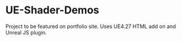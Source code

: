 # UE-Shader-Demos
Project to be featured on portfolio site. Uses UE4.27 HTML add on and Unreal JS plugin.
